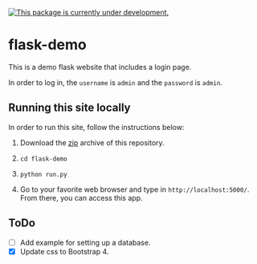 [![This package is currently under development.](https://img.shields.io/badge/under-development-orange.svg)](https://github.com/sdhutchins/flask-demo)

# flask-demo

This is a demo flask website that includes a login page.

In order to log in, the `username` is `admin` and the `password` is `admin`.

## Running this site locally

In order to run this site, follow the instructions below:

1. Download the [zip](https://github.com/sdhutchins/flask-demo/archive/master.zip)
archive of this repository.

2. `cd flask-demo`

3. `python run.py`

4. Go to your favorite web browser and type in `http://localhost:5000/`. From there,
you can access this app.

## ToDo

- [ ] Add example for setting up a database.
- [x] Update css to Bootstrap 4.

